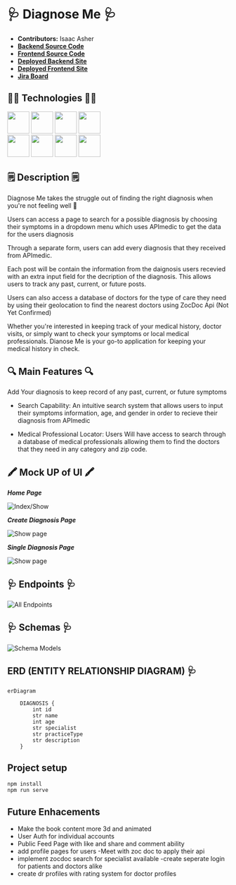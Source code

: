 # 🩺 Diagnose Me 🩺

- **Contributors:** Isaac Asher
- [**Backend Source Code**](https://github.com/isaacasher97/diagnoseMe_capstone_backend)
- [**Frontend Source Code**](https://github.com/isaacasher97/diagnoseMe_capstone_frontend)
- [**Deployed Backend Site**](https://diagnose-me-backend.onrender.com/diagnosis/)
- [**Deployed Frontend Site**](https://diagnose-me-capstone-frontend.vercel.app/)
- [**Jira Board**](https://isaacasher.atlassian.net/jira/software/projects/CAP/boards/3)

## 🧑‍💻 Technologies 🧑‍💻

<img src="https://i.imgur.com/BP04moS.jpg" width="50" height="50">
<img src="https://i.imgur.com/x10Mqt8.png" width="50" height="50">
<img src="https://i.imgur.com/CN25ZoC.png" width="50" height="50">
<img src="https://i.imgur.com/xmboanh.png" width="50" height="50"><br/>
<img src="https://i.imgur.com/FJ5g1Ij.png" width="50" height="50">
<img src="https://i.imgur.com/zIdAEMI.png" width="50" height="50" />
<img src="https://i.imgur.com/Sn9KktH.png" width="50" height="50" />
<img src="https://i.imgur.com/P6X3sYc.png" width="50" height="50" />

## 🗒️ Description 🗒️

Diagnose Me takes the struggle out of finding the right diagnosis when you're not feeling well 🤒  

Users can access a page to search for a possible diagnosis by choosing their symptoms in a dropdown menu which uses APImedic to get the data for the users diagnosis

Through a separate form, users can add every diagnosis that they received from APImedic. 

Each post will be contain the information from the daignosis users recevied with an extra input field for the decription of the diagnosis. This allows users to track any past, current, or future posts.

Users can also access a database of doctors for the type of care they need by using their geolocation to find the nearest doctors using ZocDoc Api (Not Yet Confirmed)

Whether you're interested in keeping track of your medical history, doctor visits, or simply want to check your symptoms or local medical professionals. Dianose Me is your go-to application for keeping your medical history in check.

## 🔍 Main Features 🔍
Add Your diagnosis to keep record of any past, current, or future symptoms

- Search Capability: An intuitive search system that allows users to input their symptoms information, age, and gender in order to recieve their diagnosis from APImedic 

- Medical Professional Locator: Users Will have access to search through a database of medical professionals allowing them to find the doctors that they need in any category and zip code.

## 🖍️ Mock UP of UI 🖍️

***Home Page***

![Index/Show](https://i.imgur.com/vGdFudE.png)

***Create Diagnosis Page***

![Show page](https://i.imgur.com/Upq6ehv.png)

***Single Diagnosis Page***

![Show page](https://i.imgur.com/RWzBw45.png)

## 🩺 Endpoints 🩺
![All Endpoints](https://i.imgur.com/ChbCZ38.png)


## 🩺 Schemas 🩺
![Schema Models](https://i.imgur.com/e2t2Mx4.png)

## ERD (ENTITY RELATIONSHIP DIAGRAM) 🩺
``` mermaid
erDiagram
    
    DIAGNOSIS {
        int id
        str name
        int age
        str specialist
        str practiceType
        str description
    }
```

## Project setup
```
npm install
npm run serve
```
## Future Enhacements

- Make the book content more 3d and animated
- User Auth for individual accounts
- Public Feed Page with like and share and comment ability 
- add profile pages for users
-Meet with zoc doc to apply their api
- implement zocdoc search for specialist available
-create seperate login for patients and doctors alike
- create dr profiles with rating system for doctor profiles
